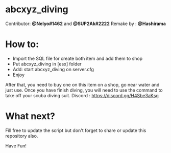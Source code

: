 # abcxyz_diving

Contributor: **@Nelyo#1462** and **@SUP2Ak#2222**
Remake by : **@Hashirama**

# How to:
 - Import the SQL file for create both item and add them to shop
 - Put abcxyz_diving in [esx] folder
 - Add: start abcxyz_diving on server.cfg
 - Enjoy

After that, you need to buy one on this item on a shop, go near water and just use.
Once you have finish diving, you will need to use the command to take off your scuba diving suit.
Discord :  https://discord.gg/H4Sbe3aKsg 

# What next?
Fill free to update the script but don't forget to share or update this repository also.

Have Fun!
